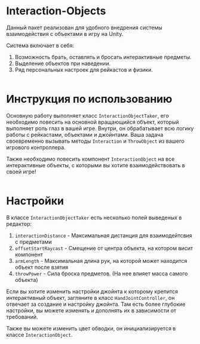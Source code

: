 # Interaction-Objects

Данный пакет реализован для удобного внедрения системы взаимодействия с объектами в игру на Unity.

Система включает в себя:
1. Возможность брать, оставлять и бросать интерактивные предметы.
2. Выделение объектов при наведении.
3. Ряд персональных настроек для рейкастов и физики.
   
![]()

# Инструкция по использованию

Основную работу выполняет класс `InteractionObjectTaker`, его необходимо повесить на основной вращающийся объект, который выполняет роль глаз в вашей игре.
Внутри, он обрабатывает всю логику работы с рейкастами, объектами и джойнтами. Ваша задача своевременно вызывать методы `Interaction` и `ThrowObject` из вашего игрового контроллера.

Также необходимо повесить компонент `InteractionObject` на все интерактивные объекты, с которыми вы хотите взаимодействовать в своей игре!

![]()

# Настройки

В классе `InteractionObjectTaker` есть несколько полей выведеных в редактор:
1. `interactionDistance` - Максимальная дистанция для взаимодейтсвия с предметами
2. `offsetStartRaycast` - Смещение от центра объекта, на котором висит компонент
3. `armLength` - Максимальная длина рук, на которой может находится объект после взятия
4. `throwPower` - Сила броска предметов. (На нее влияет масса самого объекта)

Если вы хотите изменить настройки джойнта к которому крепится интерактивный объект, загляните в класс `HandJointController`, он отвечает за создание и настройку джойнта. 
Там есть более глубокие настройки, вы можете изменять и дополнять их в зависимости от требований.

Также вы можете изменить цвет обводки, он инициализируется в классе `InteractionObject`.

![]()
